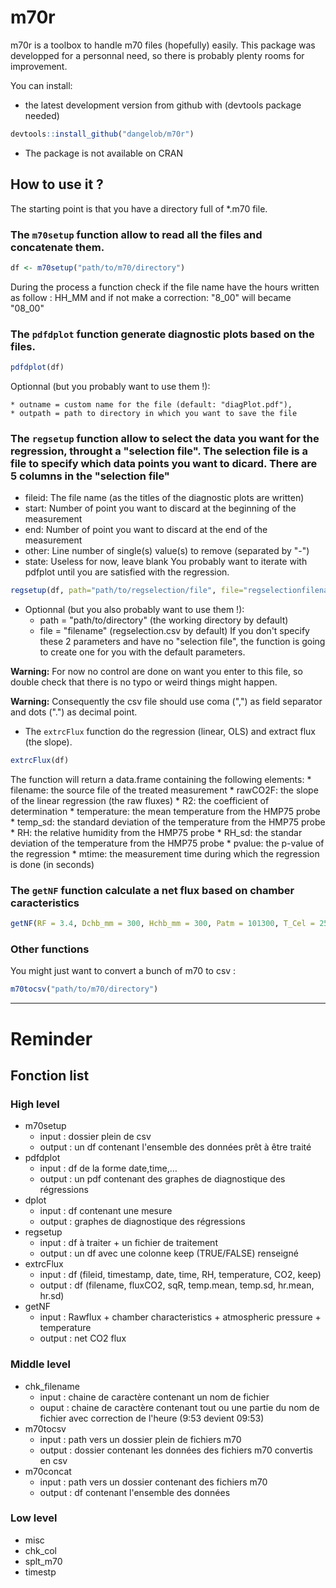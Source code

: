 m70r
====

m70r is a toolbox to handle m70 files (hopefully) easily.
This package was developped for a personnal need, so there is probably plenty rooms for improvement.

You can install: 

* the latest development version from github with (devtools package needed) 

```r
devtools::install_github("dangelob/m70r")
```
* The package is not available on CRAN

## How to use it ? 

The starting point is that you have a directory full of *.m70 file.

### The `m70setup` function allow to read all the files and concatenate them. 
```r
df <- m70setup("path/to/m70/directory")
```
During the process a function check if the file name have the hours written as follow : HH_MM and if not make a correction:
"8_00" will became "08_00"


### The `pdfdplot` function generate diagnostic plots based on the files. 
```r
pdfdplot(df)
```
Optionnal (but you probably want to use them !):

    * outname = custom name for the file (default: "diagPlot.pdf"), 
    * outpath = path to directory in which you want to save the file
    
### The `regsetup` function allow to select the data you want for the regression, throught a "selection file". The selection file is a file to specify which data points you want to dicard. There are 5 columns in the "selection file"
* fileid: The file name (as the titles of the diagnostic plots are written)
* start: Number of point you want to discard at the beginning of the measurement
* end: Number of point you want to discard at the end of the measurement
* other: Line number of single(s) value(s) to remove (separated by "-")
* state: Useless for now, leave blank
You probably want to iterate with pdfplot until you are satisfied with the regression.

```r
regsetup(df, path="path/to/regselection/file", file="regselectionfilename")
```

* Optionnal (but you also probably want to use them !):
    * path = "path/to/directory" (the working directory by default)
    * file = "filename" (regselection.csv by default)
If you don't specify these 2 parameters and have no "selection file", the function is going to create one for you with the default parameters.  

__Warning:__ For now no control are done on want you enter to this file, so double check that there is no typo or weird things might happen.

__Warning:__ Consequently the csv file should use coma (",") as field separator and dots (".") as decimal point.
* The `extrcFlux` function do the regression (linear, OLS) and extract flux (the slope).
```r
extrcFlux(df)
```
The function will return a data.frame containing the following elements:
    * filename: the source file of the treated measurement
    * rawCO2F: the slope of the linear regression (the raw fluxes)
    * R2: the coefficient of determination
    * temperature: the mean temperature from the HMP75 probe
    * temp_sd: the standard deviation of the temperature from the HMP75 probe
    * RH: the relative humidity from the HMP75 probe
    * RH_sd: the standar deviation of the temperature from the HMP75 probe
    * pvalue: the p-value of the regression
    * mtime: the measurement time during which the regression is done (in seconds)

### The `getNF` function calculate a net flux based on chamber caracteristics
```r
getNF(RF = 3.4, Dchb_mm = 300, Hchb_mm = 300, Patm = 101300, T_Cel = 25)
```

### Other functions

You might just want to convert a bunch of m70 to csv : 
```r
m70tocsv("path/to/m70/directory")
```

***

# Reminder

## Fonction list

### High level
* m70setup
    * input : dossier plein de csv
    * output : un df contenant l'ensemble des données prêt à être traité
* pdfdplot
    * input : df de la forme date,time,…
    * output : un pdf contenant des graphes de diagnostique des régressions
* dplot
    * input : df contenant une mesure
    * output : graphes de diagnostique des régressions
* regsetup
    * input : df à traiter + un fichier de traitement
    * output : un df avec une colonne keep (TRUE/FALSE) renseigné
* extrcFlux
    * input : df (fileid, timestamp, date, time, RH, temperature, CO2, keep)
    * output : df (filename, fluxCO2, sqR, temp.mean, temp.sd, hr.mean, hr.sd)
* getNF
    * input : Rawflux + chamber characteristics + atmospheric pressure + temperature
    * output : net CO2 flux

### Middle level
* chk_filename
    * input : chaine de caractère contenant un nom de fichier
    * ouput : chaine de caractère contenant tout ou une partie du nom de fichier avec correction de l'heure (9:53 devient 09:53)
* m70tocsv
    * input : path vers un dossier plein de fichiers m70
    * output : dossier contenant les données des fichiers m70 convertis en csv
* m70concat
    * input : path vers un dossier contenant des fichiers m70
    * output : df contenant l'ensemble des données

### Low level
* misc  
* chk_col
* splt_m70
* timestp
